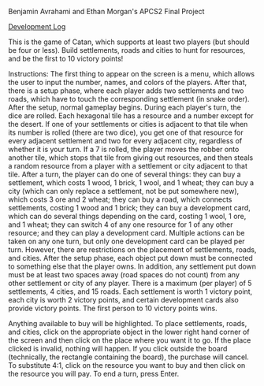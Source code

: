 Benjamin Avrahami and Ethan Morgan's APCS2 Final Project

[Development Log](https://github.com/emorgan00/CatanLite/blob/master/devlog.md)

This is the game of Catan, which supports at least two players (but should be four or less). 
Build settlements, roads and cities to hunt for resources, and be the first to 10 victory points!

Instructions:
The first thing to appear on the screen is a menu, which allows the user to input the number, names, and colors of the players. After that, there is a setup phase, where each player adds two settlements and two roads, which have to touch the corresponding settlement (in snake order).
After the setup, normal gameplay begins. During each player's turn, the dice are rolled. Each hexagonal tile has a resource and a number except for the desert. If one of your settlements or cities is adjacent to that tile when its number is rolled (there are two dice), you get one of that resource for every adjacent settlement and two for every adjacent city, regardless of whether it is your turn. If a 7 is rolled, the player moves the robber onto another tile, which stops that tile from giving out resources, and then steals a random resource from a player with a settlement or city adjacent to that tile. After a turn, the player can do one of several things: they can buy a settlement, which costs 1 wood, 1 brick, 1 wool, and 1 wheat; they can buy a city (which can only replace a settlement, not be put somewhere new), which costs 3 ore and 2 wheat; they can buy a road, which connects settlements, costing 1 wood and 1 brick; they can buy a development card, which can do several things depending on the card, costing 1 wool, 1 ore, and 1 wheat; they can switch 4 of any one resource for 1 of any other resource; and they can play a development card. Multiple actions can be taken on any one turn, but only one development card can be played per turn.
However, there are restrictions on the placement of settlements, roads, and cities. After the setup phase, each object put down must be connected to something else that the player owns. In addition, any settlement put down must be at least two spaces away (road spaces do not count) from any other settlement or city of any player. There is a maximum (per player) of 5 settlements, 4 cities, and 15 roads.
Each settlement is worth 1 victory point, each city is worth 2 victory points, and certain development cards also provide victory points. The first person to 10 victory points wins.

Anything available to buy will be highlighted. To place settlements, roads, and cities, click on the appropriate object in the lower right hand corner of the screen and then click on the place where you want it to go. If the place clicked is invalid, nothing will happen. If you click outside the board (technically, the rectangle containing the board), the purchase will cancel. To substitute 4:1, click on the resource you want to buy and then click on the resource you will pay. To end a turn, press Enter.
